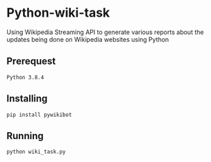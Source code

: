 # Python-wiki-task
Using Wikipedia Streaming API to generate various reports about the updates being done on Wikipedia websites using Python

## Prerequest
    Python 3.8.4

## Installing 
    pip install pywikibot

## Running
    python wiki_task.py
